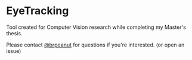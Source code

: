 # EyeTracking
Tool created for Computer Vision research while completing my Master's thesis.

Please contact [@brpeanut](https://github.com/brpeanut) for questions if you're interested. (or open an issue)
